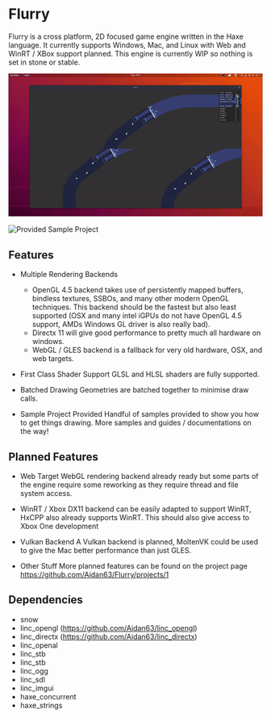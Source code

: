 # Flurry

Flurry is a cross platform, 2D focused game engine written in the Haxe language. It currently supports Windows, Mac, and Linux with Web and WinRT / XBox support planned.
This engine is currently WIP so nothing is set in stone or stable.

![WIP Game Project](resources/gpu2.gif)

![Provided Sample Project](resources/gpu1.gif)

## Features

* Multiple Rendering Backends
    - OpenGL 4.5 backend takes use of persistently mapped buffers, bindless textures, SSBOs, and many other modern OpenGL techniques. This backend should be the fastest but also least supported (OSX and many intel iGPUs do not have OpenGL 4.5 support, AMDs Windows GL driver is also really bad).
    - Directx 11 will give good performance to pretty much all hardware on windows.
    - WebGL / GLES backend is a fallback for very old hardware, OSX, and web targets.

* First Class Shader Support
    GLSL and HLSL shaders are fully supported.
    
* Batched Drawing
    Geometries are batched together to minimise draw calls.

* Sample Project Provided
    Handful of samples provided to show you how to get things drawing. More samples and guides / documentations on the way!

## Planned Features

* Web Target
    WebGL rendering backend already ready but some parts of the engine require some reworking as they require thread and file system access.
    
* WinRT / Xbox
    DX11 backend can be easily adapted to support WinRT, HxCPP also already supports WinRT. This should also give access to Xbox One development
    
* Vulkan Backend
    A Vulkan backend is planned, MoltenVK could be used to give the Mac better performance than just GLES.
    
* Other Stuff
    More planned features can be found on the project page https://github.com/Aidan63/Flurry/projects/1
    
## Dependencies
- snow
- linc_opengl (https://github.com/Aidan63/linc_opengl)
- linc_directx (https://github.com/Aidan63/linc_directx)
- linc_openal
- linc_stb
- linc_stb
- linc_ogg
- linc_sdl
- linc_imgui
- haxe_concurrent
- haxe_strings
